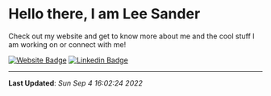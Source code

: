 # Hello there, I am Lee Sander
Check out my website and get to know more about me and the cool stuff I am working on or connect with me!

[![Website Badge](https://img.shields.io/badge/-leesander-teal?style=flat-square&logo=google-chrome&logoColor=white&link=https://leesander.com)](https://leesander.com)
[![Linkedin Badge](https://img.shields.io/badge/-leesander-blue?style=flat-square&logo=Linkedin&logoColor=white&link=https://www.linkedin.com/in/leesander/)](https://www.linkedin.com/in/leesander/)

- - -

**Last Updated**: *Sun Sep  4 16:02:24 2022*
